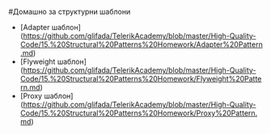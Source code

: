 ﻿#Домашно за структурни шаблони

* [Adapter шаблон] (https://github.com/glifada/TelerikAcademy/blob/master/High-Quality-Code/15.%20Structural%20Patterns%20Homework/Adapter%20Pattern.md)
* [Flyweight шаблон] (https://github.com/glifada/TelerikAcademy/blob/master/High-Quality-Code/15.%20Structural%20Patterns%20Homework/Flyweight%20Pattern.md)
* [Proxy шаблон] (https://github.com/glifada/TelerikAcademy/blob/master/High-Quality-Code/15.%20Structural%20Patterns%20Homework/Proxy%20Pattern.md)